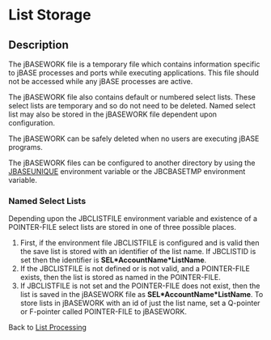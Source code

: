 # List Storage

<PageHeader />

## Description

The jBASEWORK file is a temporary file which contains information specific to jBASE processes and ports while executing applications. This file should not be accessed while any jBASE processes are active.

The jBASEWORK file also contains default or numbered select lists. These select lists are temporary and so do not need to be deleted. Named select list may also be stored in the jBASEWORK file dependent upon configuration.

The jBASEWORK can be safely deleted when no users are executing jBASE programs.

The jBASEWORK files can be configured to another directory by using the [JBASEUNIQUE](./../../../environment-variables/jbaseunique) environment variable or the JBCBASETMP environment variable.

### Named Select Lists

Depending upon the JBCLISTFILE environment variable and existence of a POINTER-FILE select lists are stored in one of three possible places.

1. First, if the environment file JBCLISTFILE is configured and is valid then the save list is stored with an identifier of the list name. If JBCLISTID is set then the identifier is **SEL\*AccountName\*ListName**.
2. If the JBCLISTFILE is not defined or is not valid, and a POINTER-FILE exists, then the list is stored as named in the POINTER-FILE.
3. If JBCLISTFILE is not set and the POINTER-FILE does not exist, then the list is saved in the jBASEWORK file as **SEL\*AccountName\*ListName**. To store lists in jBASEWORK with an id of just the list name, set a Q-pointer or F-pointer called POINTER-FILE to jBASEWORK.

Back to [List Processing](./../list-processing)

